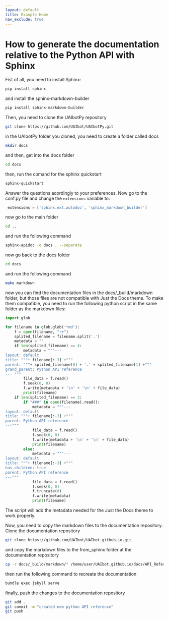```yaml
---
layout: default
title: Example Home
nav_exclude: true
---
```


# How to generate the documentation relative to the Python API with Sphinx

Fist of all, you need to install Sphinx:
    
```bash
pip install sphinx
```
and install the sphinx-markdown-builder

```bash
pip install sphinx-markdown-builder
```

Then, you need to clone the UAIbotPy repository

```bash
git clone https://github.com/UAIbot/UAIbotPy.git
```

in the UAIbotPy folder you cloned, you need to create a folder called docs

```bash
mkdir docs
```
and then, get into the docs folder

```bash
cd docs
```

then, run the comand for the sphinx quickstart

```bash
sphinx-quickstart
``` 
Answer the questions acordingly to your preferences. Now go to the conf.py file and change the `extensions` variable to:

```python
 extensions = ['sphinx.ext.autodoc', 'sphinx_markdown_builder']
```
now go to the main folder

```bash
cd ..
```

and run the following command

```bash
sphinx-apidoc -o docs . --separate
```
now go back to the docs folder

```bash
cd docs
```

and run the following command

```bash
make markdown
```

now you can find the documentation files in the docs/_build/markdown folder, but those files are not compatible with Just the Docs theme. To make them compatible, you need to run the following python script in the same folder as the markdown files:

```python
import glob

for filename in glob.glob('*md'):
    f = open(filename, "r+")
    splited_filename = filename.split('.')
    metadata = ""
    if len(splited_filename) == 4:
        metadata = """--- 
layout: default
title: """+ filename[:-3] +"""
parent: """+ splited_filename[0] + '.' + splited_filename[1] +"""
grand_parent: Python API reference
--- """
        file_data = f.read() 
        f.seek(0, 0) 
        f.write(metadata + '\n' + '\n' + file_data)
        print(filename)
    if len(splited_filename) == 3:
        if "###" in open(filename).read():
            metadata = """---
layout: default
title: """+ filename[:-3] +"""
parent: Python API reference
---"""
            file_data = f.read()
            f.seek(0, 0)
            f.write(metadata + '\n' + '\n' + file_data)
            print(filename)
        else:
            metadata = """---
layout: default
title: """+ filename[:-3] +"""
has_children: true
parent: Python API reference
---"""
            file_data = f.read() 
            f.seek(0, 0)
            f.truncate(0)
            f.write(metadata)
            print(filename)
```

The script will add the metadata needed for the Just the Docs theme to work properly.

Now, you need to copy the markdown files to the documentation repository. Clone the documentation repository

```bash
git clone https://github.com/UAIbot/UAIbot.github.io.git
``` 

and copy the markdown files to the from_sphinx folder at the documentation repository

```bash
cp -r docs/_build/markdown/* /home/user/UAIbot.github.io/docs/API_Reference/Python_API_reference/from_sphinx
```

then run the following command to recreate the documentation

```bash
bundle exec jekyll serve
```

finally, push the changes to the documentation repository

```bash
git add .
git commit -m "created new python API reference"
git push
```
